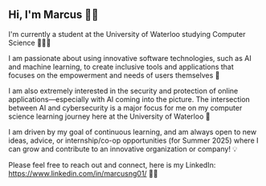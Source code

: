 ## Hi, I'm Marcus 👋🏼

I'm currently a student at the University of Waterloo studying Computer Science 👨🏻‍💻

I am passionate about using innovative software technologies, such as AI and machine learning, to create inclusive tools and applications that focuses on the empowerment and needs of users themselves 🧠

I am also extremely interested in the security and protection of online applications—especially with AI coming into the picture. The intersection between AI and cybersecurity is a major focus for me on my computer science learning journey here at the University of Waterloo 🧩

I am driven by my goal of continuous learning, and am always open to new ideas, advice, or internship/co-op opportunities (for Summer 2025) where I can grow and contribute to an innovative organization or company! 💡

Please feel free to reach out and connect, here is my LinkedIn: https://www.linkedin.com/in/marcusng01/ 👍🏼


